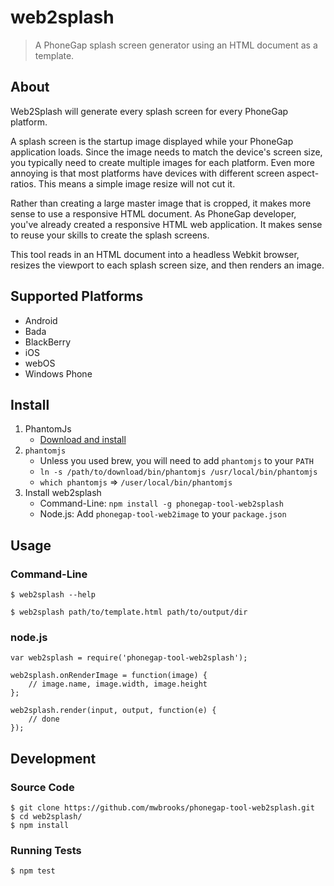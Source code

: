 # web2splash

> A PhoneGap splash screen generator using an HTML document as a template.

## About

Web2Splash will generate every splash screen for every PhoneGap platform.

A splash screen is the startup image displayed while your PhoneGap application
loads. Since the image needs to match the device's screen size, you typically
need to create multiple images for each platform. Even more annoying is that
most platforms have devices with different screen aspect-ratios. This means
a simple image resize will not cut it.

Rather than creating a large master image that is cropped, it makes more sense
to use a responsive HTML document. As PhoneGap developer, you've already
created a responsive HTML web application. It makes sense to reuse your skills
to create the splash screens.

This tool reads in an HTML document into a headless Webkit browser, resizes
the viewport to each splash screen size, and then renders an image.

## Supported Platforms

- Android
- Bada
- BlackBerry
- iOS
- webOS
- Windows Phone

## Install

1. PhantomJs
    - [Download and install](http://phantomjs.org/)
2. `phantomjs`
    - Unless you used brew, you will need to add `phantomjs` to your `PATH`
    - `ln -s /path/to/download/bin/phantomjs /usr/local/bin/phantomjs`
    - `which phantomjs` => `/user/local/bin/phantomjs`
3. Install web2splash
    - Command-Line: `npm install -g phonegap-tool-web2splash`
    - Node.js: Add `phonegap-tool-web2image` to your `package.json`

## Usage

### Command-Line

    $ web2splash --help

    $ web2splash path/to/template.html path/to/output/dir

### node.js

    var web2splash = require('phonegap-tool-web2splash');

    web2splash.onRenderImage = function(image) {
        // image.name, image.width, image.height
    };

    web2splash.render(input, output, function(e) {
        // done
    });

## Development

### Source Code

    $ git clone https://github.com/mwbrooks/phonegap-tool-web2splash.git
    $ cd web2splash/
    $ npm install

### Running Tests

    $ npm test

